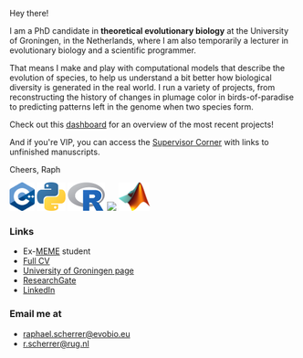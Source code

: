 Hey there! 

I am a PhD candidate in **theoretical evolutionary biology** at the University of Groningen, in the Netherlands, where I am also temporarily a lecturer in evolutionary biology and a scientific programmer. 

That means I make and play with computational models that describe the evolution of species, to help us understand a bit better how biological diversity is generated in the real world. I run a variety of projects, from reconstructing the history of changes in plumage color in birds-of-paradise to predicting patterns left in the genome when two species form. 

Check out this [dashboard](https://github.com/rscherrer/dashboard) for an overview of the most recent projects!

And if you're VIP, you can access the [Supervisor Corner](https://github.com/rscherrer/supervisor-corner) with links to unfinished manuscripts.

Cheers, Raph

[<img src="icons/cpp.png" height="50">](https://cplusplus.com) [<img src="icons/python.png" height="50">](https://www.python.org) [<img src="icons/r.png" height="50">](https://r-project.org) [<img height="50" src="https://cdn.simpleicons.org/wolframmathematica" />](https://www.wolfram.com/mathematica/) [<img src="icons/matlab.png" height="50">](https://www.mathworks.com/products/matlab.html)

### Links

* Ex-[MEME](https://evobio.eu) student
* [Full CV](https://github.com/rscherrer/resume)
* [University of Groningen page](https://www.rug.nl/staff/r.scherrer/)
* [ResearchGate](https://www.researchgate.net/profile/Raphael-Scherrer)
* [LinkedIn](https://www.linkedin.com/in/rapha%C3%ABl-scherrer-5817a3bb/)

### Email me at  

* raphael.scherrer@evobio.eu  
* r.scherrer@rug.nl


